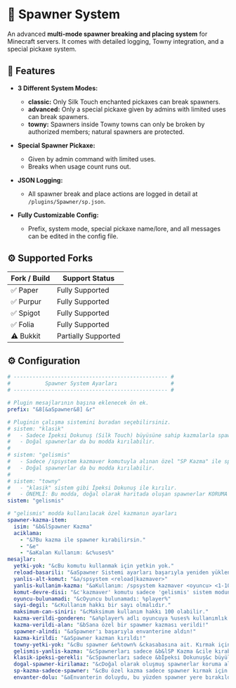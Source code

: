 # 📎 Spawner System

An advanced **multi-mode spawner breaking and placing system** for Minecraft servers. It comes with detailed logging, Towny integration, and a special pickaxe system.

## 🚀 Features

- **3 Different System Modes:**
  - **classic:** Only Silk Touch enchanted pickaxes can break spawners.
  - **advanced:** Only a special pickaxe given by admins with limited uses can break spawners.
  - **towny:** Spawners inside Towny towns can only be broken by authorized members; natural spawners are protected.

- **Special Spawner Pickaxe:**
  - Given by admin command with limited uses.
  - Breaks when usage count runs out.

- **JSON Logging:**
  - All spawner break and place actions are logged in detail at `/plugins/Spawner/sp.json`.

- **Fully Customizable Config:**
  - Prefix, system mode, special pickaxe name/lore, and all messages can be edited in the config file.

## ⚙️ Supported Forks

| Fork / Build | Support Status  |
|--------------|-----------------|
| ✅ Paper     | Fully Supported |
| ✅ Purpur    | Fully Supported |
| ✅ Spigot    | Fully Supported |
| ✅ Folia     | Fully Supported |
| ⚠️ Bukkit    | Partially Supported |

## ⚙️ Configuration

```yaml
# ------------------------------------------------- #
#           Spawner System Ayarları                 #
# ------------------------------------------------- #

# Plugin mesajlarının başına eklenecek ön ek.
prefix: "&8[&aSpawner&8] &r"

# Pluginin çalışma sistemini buradan seçebilirsiniz.
# sistem: "klasik"
#   - Sadece İpeksi Dokunuş (Silk Touch) büyüsüne sahip kazmalarla spawnerlar kırılabilir.
#   - Doğal spawnerlar da bu modda kırılabilir.
#
# sistem: "gelismis"
#   - Sadece /spsystem kazmaver komutuyla alınan özel "SP Kazma" ile spawnerlar kırılabilir.
#   - Doğal spawnerlar da bu modda kırılabilir.
#
# sistem: "towny"
#   - "klasik" sistem gibi İpeksi Dokunuş ile kırılır.
#   - ÖNEMLİ: Bu modda, doğal olarak haritada oluşan spawnerlar KORUMA ALTINDADIR ve kırılamaz.
sistem: "gelismis"

# "gelismis" modda kullanılacak özel kazmanın ayarları
spawner-kazma-item:
  isim: "&b&lSpawner Kazma"
  aciklama:
    - "&7Bu kazma ile spawner kırabilirsin."
    - "&e"
    - "&aKalan Kullanım: &c%uses%"
mesajlar:
  yetki-yok: "&cBu komutu kullanmak için yetkin yok."
  reload-basarili: "&aSpawner Sistemi ayarları başarıyla yeniden yüklendi."
  yanlis-alt-komut: "&a/spsystem <reload|kazmaver>"
  yanlis-kullanim-kazma: "&aKullanım: /spsystem kazmaver <oyuncu> <1-100>"
  komut-devre-disi: "&c'kazmaver' komutu sadece 'gelismis' sistem modunda kullanılabilir."
  oyuncu-bulunamadi: "&cOyuncu bulunamadı: %player%"
  sayi-degil: "&cKullanım hakkı bir sayı olmalıdır."
  maksimum-can-siniri: "&cMaksimum kullanım hakkı 100 olabilir."
  kazma-verildi-gonderen: "&a%player% adlı oyuncuya %uses% kullanımlık SP Kazma verildi."
  kazma-verildi-alan: "&bSana özel bir spawmer kazması verildi!"
  spawner-alindi: "&aSpawner'ı başarıyla envanterine aldın!"
  kazma-kirildi: "&aSpawner kazman kırıldı!"
  towny-yetki-yok: "&cBu spawner &e%town% &ckasabasına ait. Kırmak için kasaba üyesi olmalısın!"
  gelismis-yanlis-kazma: "&cSpawnerları sadece &b&lSP Kazma &cile kırabilirsin!"
  klasik-ipeksi-gerekli: "&cSpawnerları sadece &bİpeksi Dokunuş&c büyülü bir kazma ile kırabilirsin!"
  dogal-spawner-kirilamaz: "&cDoğal olarak oluşmuş spawnerlar koruma altındadır ve kırılamaz."
  sp-kazma-sadece-spawner: "&cBu özel kazma sadece spawner kırmak için kullanılabilir!"
  envanter-dolu: "&aEnvanterin doluydu, bu yüzden spawner yere bırakıldı!"
